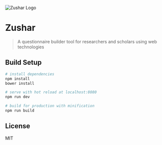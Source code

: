 ![Zushar Logo](https://github.com/shevigroup/zushar/blob/master/src/assets/zushar_1.png)
# Zushar

> A questionnaire builder tool for researchers and scholars using web technologies

## Build Setup

``` bash
# install dependencies
npm install
bower install

# serve with hot reload at localhost:8080
npm run dev

# build for production with minification
npm run build
```

## License
MIT